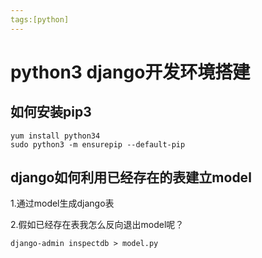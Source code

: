 ```yaml
---
tags:[python]
---
```

# python3 django开发环境搭建

## 如何安装pip3
```
yum install python34
sudo python3 -m ensurepip --default-pip
```
## django如何利用已经存在的表建立model
1.通过model生成django表

2.假如已经存在表我怎么反向退出model呢？

```
django-admin inspectdb > model.py
```
